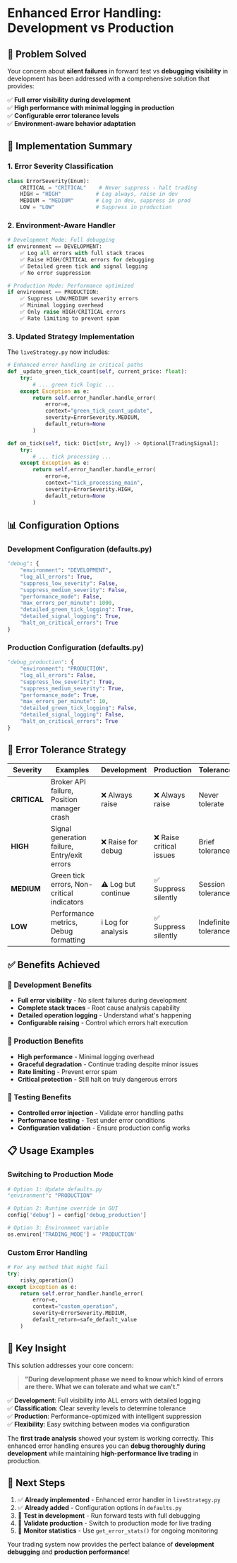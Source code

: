 # Enhanced Error Handling: Development vs Production

## 🎯 **Problem Solved**

Your concern about **silent failures** in forward test vs **debugging visibility** in development has been addressed with a comprehensive solution that provides:

✅ **Full error visibility during development**  
✅ **High performance with minimal logging in production**  
✅ **Configurable error tolerance levels**  
✅ **Environment-aware behavior adaptation**

## 🔧 **Implementation Summary**

### **1. Error Severity Classification**

```python
class ErrorSeverity(Enum):
    CRITICAL = "CRITICAL"    # Never suppress - halt trading
    HIGH = "HIGH"           # Log always, raise in dev
    MEDIUM = "MEDIUM"       # Log in dev, suppress in prod  
    LOW = "LOW"             # Suppress in production
```

### **2. Environment-Aware Handler**

```python
# Development Mode: Full debugging
if environment == DEVELOPMENT:
    ✅ Log all errors with full stack traces
    ✅ Raise HIGH/CRITICAL errors for debugging
    ✅ Detailed green tick and signal logging
    ✅ No error suppression

# Production Mode: Performance optimized  
if environment == PRODUCTION:
    ✅ Suppress LOW/MEDIUM severity errors
    ✅ Minimal logging overhead
    ✅ Only raise HIGH/CRITICAL errors
    ✅ Rate limiting to prevent spam
```

### **3. Updated Strategy Implementation**

The `liveStrategy.py` now includes:

```python
# Enhanced error handling in critical paths
def _update_green_tick_count(self, current_price: float):
    try:
        # ... green tick logic ...
    except Exception as e:
        return self.error_handler.handle_error(
            error=e,
            context="green_tick_count_update",
            severity=ErrorSeverity.MEDIUM,
            default_return=None
        )

def on_tick(self, tick: Dict[str, Any]) -> Optional[TradingSignal]:
    try:
        # ... tick processing ...
    except Exception as e:
        return self.error_handler.handle_error(
            error=e,
            context="tick_processing_main", 
            severity=ErrorSeverity.HIGH,
            default_return=None
        )
```

## 📊 **Configuration Options**

### **Development Configuration (defaults.py)**
```python
"debug": {
    "environment": "DEVELOPMENT",
    "log_all_errors": True,
    "suppress_low_severity": False,
    "suppress_medium_severity": False,
    "performance_mode": False,
    "max_errors_per_minute": 1000,
    "detailed_green_tick_logging": True,
    "detailed_signal_logging": True,
    "halt_on_critical_errors": True
}
```

### **Production Configuration (defaults.py)**
```python
"debug_production": {
    "environment": "PRODUCTION",
    "log_all_errors": False,
    "suppress_low_severity": True,
    "suppress_medium_severity": True,
    "performance_mode": True,
    "max_errors_per_minute": 10,
    "detailed_green_tick_logging": False,
    "detailed_signal_logging": False,
    "halt_on_critical_errors": True
}
```

## 🎯 **Error Tolerance Strategy**

| Severity | Examples | Development | Production | Tolerance |
|----------|----------|-------------|------------|-----------|
| **CRITICAL** | Broker API failure, Position manager crash | ❌ Always raise | ❌ Always raise | Never tolerate |
| **HIGH** | Signal generation failure, Entry/exit errors | ❌ Raise for debug | ❌ Raise critical issues | Brief tolerance |
| **MEDIUM** | Green tick errors, Non-critical indicators | ⚠️ Log but continue | ✅ Suppress silently | Session tolerance |
| **LOW** | Performance metrics, Debug formatting | ℹ️ Log for analysis | ✅ Suppress silently | Indefinite tolerance |

## ✅ **Benefits Achieved**

### **🔧 Development Benefits**
- **Full error visibility** - No silent failures during development
- **Complete stack traces** - Root cause analysis capability  
- **Detailed operation logging** - Understand what's happening
- **Configurable raising** - Control which errors halt execution

### **🚀 Production Benefits**  
- **High performance** - Minimal logging overhead
- **Graceful degradation** - Continue trading despite minor issues
- **Rate limiting** - Prevent error spam
- **Critical protection** - Still halt on truly dangerous errors

### **🧪 Testing Benefits**
- **Controlled error injection** - Validate error handling paths
- **Performance testing** - Test under error conditions
- **Configuration validation** - Ensure production config works

## 📋 **Usage Examples**

### **Switching to Production Mode**
```python
# Option 1: Update defaults.py
"environment": "PRODUCTION"

# Option 2: Runtime override in GUI
config['debug'] = config['debug_production'] 

# Option 3: Environment variable
os.environ['TRADING_MODE'] = 'PRODUCTION'
```

### **Custom Error Handling**
```python
# For any method that might fail
try:
    risky_operation()
except Exception as e:
    return self.error_handler.handle_error(
        error=e,
        context="custom_operation",
        severity=ErrorSeverity.MEDIUM,
        default_return=safe_default_value
    )
```

## 🚨 **Key Insight**

This solution addresses your core concern:

> **"During development phase we need to know which kind of errors are there. What we can tolerate and what we can't."**

✅ **Development**: Full visibility into ALL errors with detailed logging  
✅ **Classification**: Clear severity levels to determine tolerance  
✅ **Production**: Performance-optimized with intelligent suppression  
✅ **Flexibility**: Easy switching between modes via configuration

The **first trade analysis** showed your system is working correctly. This enhanced error handling ensures you can **debug thoroughly during development** while maintaining **high-performance live trading** in production.

## 🔄 **Next Steps**

1. ✅ **Already implemented** - Enhanced error handler in `liveStrategy.py`
2. ✅ **Already added** - Configuration options in `defaults.py`  
3. 🔄 **Test in development** - Run forward tests with full debugging
4. 🔄 **Validate production** - Switch to production mode for live trading
5. 🔄 **Monitor statistics** - Use `get_error_stats()` for ongoing monitoring

Your trading system now provides the perfect balance of **development debugging** and **production performance**!